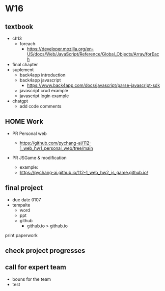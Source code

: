# W16

## textbook

- ch13
  - foreach
    - <https://developer.mozilla.org/en-US/docs/Web/JavaScript/Reference/Global_Objects/Array/forEach>
- final chapter
- suplement
  - back4app introduction
  - back4app javascript
    - <https://www.back4app.com/docs/javascript/parse-javascript-sdk>
  - javascript crud example
  - javascript login example
- chatgpt
  - add code comments

## HOME Work

- PR Personal web
  - <https://github.com/pychang-ai/112-1_web_hw1_personal_web/tree/main>

- PR JSGame & modification
  - example:
  - <https://pychang-ai.github.io/112-1_web_hw2_js_game.github.io/>

## final project

- due date 0107
- tempalte
  - word
  - ppt
  - github
    - github.io > github.io

print paperwork

## check project progresses

## call for expert team
- bouns for the team
- test 